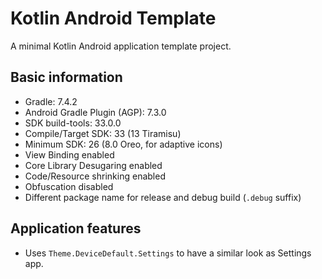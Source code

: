 # Kotlin Android Template

A minimal Kotlin Android application template project.

## Basic information

- Gradle: 7.4.2
- Android Gradle Plugin (AGP): 7.3.0
- SDK build-tools: 33.0.0
- Compile/Target SDK: 33 (13 Tiramisu)
- Minimum SDK: 26 (8.0 Oreo, for adaptive icons)
- View Binding enabled
- Core Library Desugaring enabled
- Code/Resource shrinking enabled
- Obfuscation disabled
- Different package name for release and debug build (`.debug` suffix)

## Application features

- Uses `Theme.DeviceDefault.Settings` to have a similar look as Settings app.
